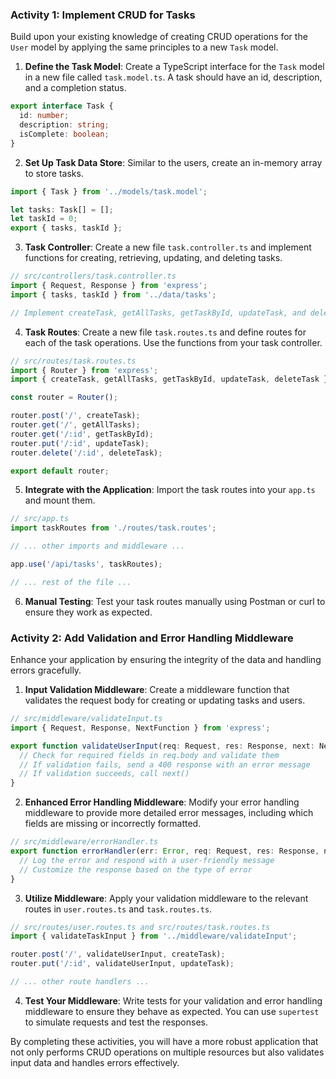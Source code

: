 ### Activity 1: Implement CRUD for Tasks

Build upon your existing knowledge of creating CRUD operations for the `User` model by applying the same principles to a new `Task` model.

1. **Define the Task Model**: Create a TypeScript interface for the `Task` model in a new file called `task.model.ts`. A task should have an id, description, and a completion status.

```typescript
export interface Task {
  id: number;
  description: string;
  isComplete: boolean;
}
```

2. **Set Up Task Data Store**: Similar to the users, create an in-memory array to store tasks.

```typescript
import { Task } from '../models/task.model';

let tasks: Task[] = [];
let taskId = 0;
export { tasks, taskId };
```

3. **Task Controller**: Create a new file `task.controller.ts` and implement functions for creating, retrieving, updating, and deleting tasks.

```typescript
// src/controllers/task.controller.ts
import { Request, Response } from 'express';
import { tasks, taskId } from '../data/tasks';

// Implement createTask, getAllTasks, getTaskById, updateTask, and deleteTask functions
```

4. **Task Routes**: Create a new file `task.routes.ts` and define routes for each of the task operations. Use the functions from your task controller.

```typescript
// src/routes/task.routes.ts
import { Router } from 'express';
import { createTask, getAllTasks, getTaskById, updateTask, deleteTask } from '../controllers/task.controller';

const router = Router();

router.post('/', createTask);
router.get('/', getAllTasks);
router.get('/:id', getTaskById);
router.put('/:id', updateTask);
router.delete('/:id', deleteTask);

export default router;
```

5. **Integrate with the Application**: Import the task routes into your `app.ts` and mount them.

```typescript
// src/app.ts
import taskRoutes from './routes/task.routes';

// ... other imports and middleware ...

app.use('/api/tasks', taskRoutes);

// ... rest of the file ...
```

6. **Manual Testing**: Test your task routes manually using Postman or curl to ensure they work as expected.

### Activity 2: Add Validation and Error Handling Middleware

Enhance your application by ensuring the integrity of the data and handling errors gracefully.

1. **Input Validation Middleware**: Create a middleware function that validates the request body for creating or updating tasks and users. 

```typescript
// src/middleware/validateInput.ts
import { Request, Response, NextFunction } from 'express';

export function validateUserInput(req: Request, res: Response, next: NextFunction) {
  // Check for required fields in req.body and validate them
  // If validation fails, send a 400 response with an error message
  // If validation succeeds, call next()
}
```

2. **Enhanced Error Handling Middleware**: Modify your error handling middleware to provide more detailed error messages, including which fields are missing or incorrectly formatted.

```typescript
// src/middleware/errorHandler.ts
export function errorHandler(err: Error, req: Request, res: Response, next: NextFunction) {
  // Log the error and respond with a user-friendly message
  // Customize the response based on the type of error
}
```

3. **Utilize Middleware**: Apply your validation middleware to the relevant routes in `user.routes.ts` and `task.routes.ts`.

```typescript
// src/routes/user.routes.ts and src/routes/task.routes.ts
import { validateTaskInput } from '../middleware/validateInput';

router.post('/', validateUserInput, createTask);
router.put('/:id', validateUserInput, updateTask);

// ... other route handlers ...
```

4. **Test Your Middleware**: Write tests for your validation and error handling middleware to ensure they behave as expected. You can use `supertest` to simulate requests and test the responses.

By completing these activities, you will have a more robust application that not only performs CRUD operations on multiple resources but also validates input data and handles errors effectively.